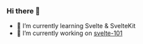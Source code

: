 ### Hi there 👋

- 🌱 I’m currently learning Svelte & SvelteKit
- 🔭 I’m currently working on [svelte-101](https://github.com/Pranay-Tej/svelte-101)

<!--
**Pranay-Tej/Pranay-Tej** is a ✨ _special_ ✨ repository because its `README.md` (this file) appears on your GitHub profile.

Here are some ideas to get you started:
- 🌱 I’m currently learning Vue
- 🔭 I’m currently working on [ProjectHub](https://github.com/Pranay-Tej/projecthub)
- 👯 I’m looking to collaborate on ...
- 🤔 I’m looking for help with ...
- 💬 Ask me about ...
- 📫 How to reach me: ...
- 😄 Pronouns: ...
- ⚡ Fun fact: ...
-->

